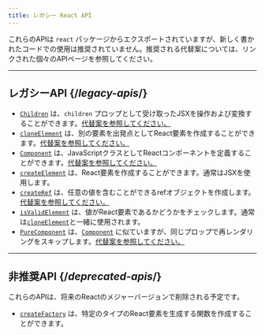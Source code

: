 ```yaml
---
title: レガシー React API
---
```


<Intro>

これらのAPIは `react` パッケージからエクスポートされていますが、新しく書かれたコードでの使用は推奨されていません。推奨される代替案については、リンクされた個々のAPIページを参照してください。

</Intro>

---

## レガシーAPI {/*legacy-apis*/}

* [`Children`](/reference/react/Children) は、`children` プロップとして受け取ったJSXを操作および変換することができます。[代替案を参照してください。](/reference/react/Children#alternatives)
* [`cloneElement`](/reference/react/cloneElement) は、別の要素を出発点としてReact要素を作成することができます。[代替案を参照してください。](/reference/react/cloneElement#alternatives)
* [`Component`](/reference/react/Component) は、JavaScriptクラスとしてReactコンポーネントを定義することができます。[代替案を参照してください。](/reference/react/Component#alternatives)
* [`createElement`](/reference/react/createElement) は、React要素を作成することができます。通常はJSXを使用します。
* [`createRef`](/reference/react/createRef) は、任意の値を含むことができるrefオブジェクトを作成します。[代替案を参照してください。](/reference/react/createRef#alternatives)
* [`isValidElement`](/reference/react/isValidElement) は、値がReact要素であるかどうかをチェックします。通常は[`cloneElement`](/reference/react/cloneElement)と一緒に使用されます。
* [`PureComponent`](/reference/react/PureComponent) は、[`Component`](/reference/react/Component) に似ていますが、同じプロップで再レンダリングをスキップします。[代替案を参照してください。](/reference/react/PureComponent#alternatives)


---

## 非推奨API {/*deprecated-apis*/}

<Deprecated>

これらのAPIは、将来のReactのメジャーバージョンで削除される予定です。

</Deprecated>

* [`createFactory`](/reference/react/createFactory) は、特定のタイプのReact要素を生成する関数を作成することができます。
